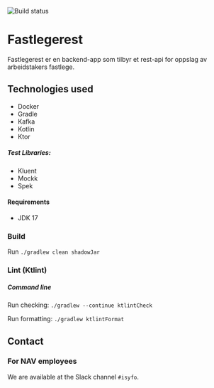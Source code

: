 ![Build status](https://github.com/navikt/fastlegerest/workflows/main/badge.svg?branch=master)

# Fastlegerest
Fastlegerest er en backend-app som tilbyr et rest-api for oppslag av arbeidstakers fastlege.

## Technologies used

* Docker
* Gradle
* Kafka
* Kotlin
* Ktor

##### Test Libraries:

* Kluent
* Mockk
* Spek

#### Requirements

* JDK 17

### Build

Run `./gradlew clean shadowJar`

### Lint (Ktlint)
##### Command line
Run checking: `./gradlew --continue ktlintCheck`

Run formatting: `./gradlew ktlintFormat`

## Contact

### For NAV employees

We are available at the Slack channel `#isyfo`.
